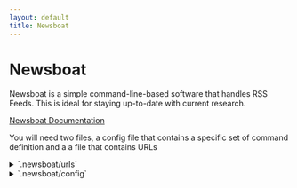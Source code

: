 ```yaml
---
layout: default
title: Newsboat
---
```



# Newsboat

Newsboat is a simple command-line-based software that
handles RSS Feeds. This is ideal for staying up-to-date
with current research.

[Newsboat Documentation](https://newsboat.org/releases/2.27/docs/newsboat.html)

You will need two files, a config file that contains a specific
set of command definition and a a file that contains
URLs


<details>

<summary> `.newsboat/urls` </summary>

```
https://academic.oup.com/rss/site_5282/3148.xml
http://feeds.nature.com/nature/rss/current
http://feeds.nature.com/ncomms/rss/current
http://feeds.nature.com/ngeo/rss/current
http://feeds.nature.com/natecolevol/rss/current
https://www.science.org/action/showFeed?type=etoc&feed=rss&jc=sciadv
https://www.science.org/action/showFeed?type=etoc&feed=rss&jc=science
https://agupubs.onlinelibrary.wiley.com/feed/21699011/most-recent
https://agupubs.onlinelibrary.wiley.com/feed/21699356/most-recent
https://agupubs.onlinelibrary.wiley.com/feed/21698961/most-recent
https://agupubs.onlinelibrary.wiley.com/feed/21699291/most-recent
https://agupubs.onlinelibrary.wiley.com/feed/19448007/most-recent
https://pubs.geoscienceworld.org/rss/site_69/advanceAccess_35.xml
https://pubs.geoscienceworld.org/rss/site_69/35.xml
https://pubs.geoscienceworld.org/rss/site_65/advanceAccess_33.xml
https://pubs.geoscienceworld.org/rss/site_65/33.xml
https://www.cambridge.org/core/rss/product/id/277295E1DFDC1E4700796E746AE514CC
https://www.cambridge.org/core/rss/product/id/56B1B6F705BBEC4F8958383925A06535
https://onlinelibrary.wiley.com/feed/14754983/most-recent
https://www.cambridge.org/core/rss/product/id/A8663E6BE4FB448BB17B22761D7932B9
https://pubs.geoscienceworld.org/rss/site_135/68.xml
https://www.pnas.org/action/showFeed?type=etoc&feed=rss&jc=PNAS
https://academic.oup.com/rss/site_6448/4114.xml
https://academic.oup.com/rss/site_6448/advanceAccess_4114.xml
https://onlinelibrary.wiley.com/feed/15585646/most-recent
https://www.mdpi.com/rss/journal/remotesensing~
```

</details>


<details>

<summary> `.newsboat/config` </summary>

```
browser "open -a safari '%u'"
```

</details>
